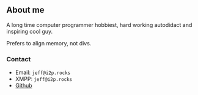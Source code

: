 
## About me

A long time computer programmer hobbiest, hard working autodidact and inspiring cool guy.

Prefers to align memory, not divs.

### Contact

* Email:  `jeff@i2p.rocks`
* XMPP:   `jeff@i2p.rocks`
* [Github](https://github.com/majestrate)
